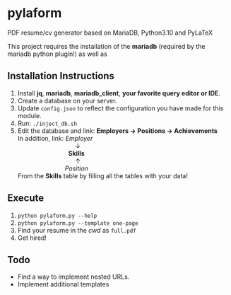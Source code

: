 # pylaform
PDF resume/cv generator based on MariaDB, Python3.10 and PyLaTeX

This project requires the installation of the **mariadb** (required by the mariadb python plugin!) as well as

## Installation Instructions
1. Install **jq**, **mariadb**, **mariadb_client**, **your favorite query editor or IDE**.
2. Create a database on your server.
3. Update `config.json` to reflect the configuration you have made for this module.
4. Run: `./inject_db.sh`
5. Edit the database and link: **Employers &rarr; Positions &rarr; Achievements**<br/>
  In addition, link: *Employer*<br/>
  &nbsp;&nbsp;&nbsp;&nbsp;&nbsp;&nbsp;&nbsp;&nbsp;&nbsp;&nbsp;&nbsp;&nbsp;&nbsp;&nbsp;&nbsp;&nbsp;&nbsp;&nbsp;&nbsp;
  &nbsp;&nbsp;&nbsp;&nbsp;&nbsp;&nbsp;&nbsp;&nbsp;&nbsp;&nbsp;&nbsp;&nbsp;&nbsp;&darr;<br/>
  &nbsp;&nbsp;&nbsp;&nbsp;&nbsp;&nbsp;&nbsp;&nbsp;&nbsp;&nbsp;&nbsp;&nbsp;&nbsp;&nbsp;&nbsp;&nbsp;&nbsp;&nbsp;&nbsp; 
  &nbsp;&nbsp;&nbsp;&nbsp;&nbsp;&nbsp;&nbsp;&nbsp; **Skills**<br/>
  &nbsp;&nbsp;&nbsp;&nbsp;&nbsp;&nbsp;&nbsp;&nbsp;&nbsp;&nbsp;&nbsp;&nbsp;&nbsp;&nbsp;&nbsp;&nbsp;&nbsp;&nbsp;&nbsp;
  &nbsp;&nbsp;&nbsp;&nbsp;&nbsp;&nbsp;&nbsp;&nbsp;&nbsp;&nbsp;&nbsp;&nbsp;&nbsp;&uarr;<br/>
  &nbsp;&nbsp;&nbsp;&nbsp;&nbsp;&nbsp;&nbsp;&nbsp;&nbsp;&nbsp;&nbsp;&nbsp;&nbsp;&nbsp;&nbsp;&nbsp;&nbsp;&nbsp;&nbsp;
  &nbsp;&nbsp;&nbsp;&nbsp;&nbsp;&nbsp;&nbsp;*Position*<br/>
  From the **Skills** table by filling all the tables with your data!

## Execute
1. `python pylaform.py --help`
2. `python pylaform.py --template one-page`
3. Find your resume in the *cwd* as `full.pdf`
4. Get hired!
## Todo
* Find a way to implement nested URLs.
* Implement additional templates